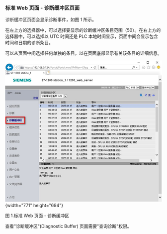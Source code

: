 ### 标准 Web 页面 - 诊断缓冲区页面

诊断缓冲区页面会显示诊断事件，如图 1 所示。

在左上方的选择器中，可以选择要显示的诊断缓冲区条目范围（50）。在右上方的选择器中，可以选择以
UTC 时间还是 PLC 本地时间显示，页面中间会显示包含时间和日期的诊断条目。

可以从页面中间选择任何单独的条目，以在页面底部显示有关该条目的详细信息。

![](images/05-01.jpg){width="771" height="694"}

图 1.标准 Web 页面 - 诊断缓冲区

查看\"诊断缓冲区\"(Diagnostic Buffer) 页面需要\"查询诊断\"权限。
